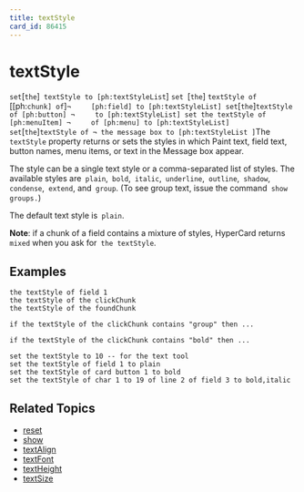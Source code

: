 ```yaml
---
title: textStyle
card_id: 86415
---
```


# textStyle

` set `[`the`]` textStyle to [ph:textStyleList`] `set `[`the`] `textStyle of` [[ph:`chunk] of`]` ¬     [ph:field] to [ph:textStyleList] set `[`the`]` textStyle of [ph:button] ¬     to [ph:textStyleList] set the textStyle of [ph:menuItem] ¬     of [ph:menu] to [ph:textStyleList] set `[`the`]` textStyle of ¬ the message box to [ph:textStyleList ] `The `textStyle` property returns or sets the styles in which Paint text, field text, button names, menu items, or text in the Message box appear. 

 The style can be a single text style or a comma-separated list of styles. The available styles are` plain`,` bold`,` italic`,` underline`,` outline`,` shadow`,` condense`,` extend`, and` group`. (To see group text, issue the command` show groups.`)

The default text style is` plain`.

<b>Note</b>: if a chunk of a field contains a mixture of styles, HyperCard returns `mixed` when you ask for` the textStyle`. 


## Examples

```
the textStyle of field 1
the textStyle of the clickChunk
the textStyle of the foundChunk

if the textStyle of the clickChunk contains "group" then ...

if the textStyle of the clickChunk contains "bold" then ...

set the textStyle to 10 -- for the text tool
set the textStyle of field 1 to plain
set the textStyle of card button 1 to bold
set the textStyle of char 1 to 19 of line 2 of field 3 to bold,italic
```

## Related Topics

* [reset](/HyperTalkReference/commands/reset)
* [show](/HyperTalkReference/commands/show)
* [textAlign](/HyperTalkReference/properties/textAlign)
* [textFont](/HyperTalkReference/properties/textFont)
* [textHeight](/HyperTalkReference/properties/textHeight)
* [textSize](/HyperTalkReference/properties/textSize)
